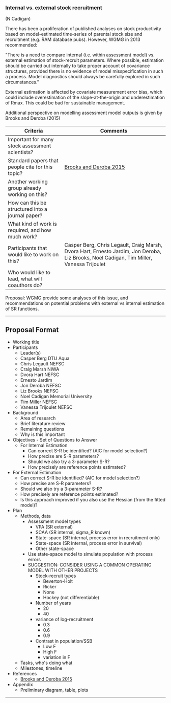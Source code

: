 ### Internal vs. external stock recruitment

(N Cadigan)

There has been a proliferation of published analyses on stock productivity based on model-estimated time-series of parental stock size and recruitment (e.g. RAM database pubs). However, WGMG in 2013 recommended:

"There is a need to compare internal (i.e. within assessment model) vs. external estimation of stock-recruit parameters. Where possible, estimation should be carried out internally to take proper account of covariance structures, provided there is no evidence of model misspecification in such a process. Model diagnostics should always be carefully explored in such circumstances."

External estimation is affected by covariate measurement error bias, which could include overestimation of the slope-at-the-origin and underestimation of Rmax. This could be bad for sustainable management.

Additional perspective on modelling assessment model outputs is given by Brooks and Deroba (2015)

Criteria | Comments
-------- | --------
Important for many stock assessment scientists?   |
Standard papers that people cite for this topic?  | [Brooks and Deroba 2015](https://doi.org/10.1139/cjfas-2014-0231)
Another working group already working on this?    |
How can this be structured into a journal paper?  |
What kind of work is required, and how much work? |
Participants that would like to work on this?     | Casper Berg, Chris Legault, Craig Marsh, Dvora Hart, Ernesto Jardim, Jon Deroba, Liz Brooks, Noel Cadigan, Tim Miller, Vanessa Trijoulet
Who would like to lead, what will coauthors do?   |


Proposal: WGMG provide some analyses of this issue, and recommendations on potential problems with external vs internal estimation of SR functions.

***

## Proposal Format

* Working title
* Participants
  * Leader(s)
  * Casper Berg DTU Aqua
  * Chris Legault NEFSC
  * Craig Marsh NIWA
  * Dvora Hart  NEFSC
  * Ernesto Jardim
  * Jon Deroba NEFSC
  * Liz Brooks NEFSC
  * Noel Cadigan  Memorial University
  * Tim Miller NEFSC
  * Vanessa Trijoulet NEFSC
* Background
  * Area of research
  * Brief literature review
  * Remaining questions
  * Why is this important
* Objectives - Set of Questions to Answer
  * For Internal Estimation
    * Can correct S-R be identified? (AIC for model selection?)
    * How precise are S-R parameters?
    * Should we also try a 3-parameter S-R?
    * How precisely are reference points estimated?
 * For External Estimation
    * Can correct S-R be identified? (AIC for model selection?)
    * How precise are S-R parameters?
    * Should we also try a 3-parameter S-R?
    * How precisely are reference points estimated?
    * Is this approach improved if you also use the Hessian (from the fitted model)?
* Plan
  * Methods, data
    * Assessment model types
      * VPA (SR external)
      * SCAA (SR internal, sigma_R known)
      * State-space (SR internal, process error in recruitment only)
      * State-space (SR internal, process error in survival)
      * Other state-space
    * Use state-space model to simulate population with process errors
    * SUGGESTION: CONSIDER USING A COMMON OPERATING MODEL WITH OTHER PROJECTS
      * Stock-recruit types
        * Beverton-Holt
        * Ricker
        * None
        * Hockey (not differentiable)
      * Number of years
        * 20
        * 40
      * variance of log-recruitment
        * 0.3
        * 0.6 
        * 0.9
      * Contrast in population/SSB
        * Low F
        * High F
        * variation in F
  * Tasks, who's doing what
  * Milestones, timeline
* References
  * [Brooks and Deroba 2015](https://doi.org/10.1139/cjfas-2014-0231)
* Appendix
  * Preliminary diagram, table, plots

***
